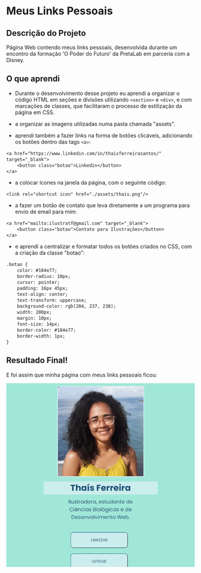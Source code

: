 # Meus Links Pessoais

## Descrição do Projeto
Página Web contendo meus links pessoais, desenvolvida durante um encontro da formação 'O Poder do Futuro' da PretaLab em parceria com a Disney.

## O que aprendi
* Durante o desenvolvimento desse projeto eu aprendi a organizar o código HTML em seções e divisões utilizando ``` <section> ``` e ``` <div> ```, e com marcações de classes, que facilitaram o processo de estilização da página em CSS. 

* a organizar as imagens utilizadas numa pasta chamada "assets".

* aprendi também a fazer links na forma de botões clicáveis, adicionando os botões dentro das tags ``` <a> ```:
```
<a href="https://www.linkedin.com/in/thaisferreirasantos/" target="_blank">
    <button class="botao">Linkedin</button>
</a>
```

* a colocar ícones na janela da página, com o seguinte código:
```
<link rel="shortcut icon" href="./assets/thais.png"/>
```

* a fazer um botão de contato que leva diretamente a um programa para envio de email para mim:
```
<a href="mailto:ilustratf@gmail.com" target="_blank">
    <button class="botao">Contato para Ilustrações</button>
</a>
```
* e aprendi a centralizar e formatar todos os botões criados no CSS, com a criação da classe "botao":
```
.botao {
    color: #184e77;
    border-radius: 10px;
    cursor: pointer;
    padding: 16px 45px;
    text-align: center;
    text-transform: uppercase;
    background-color: rgb(204, 237, 238);
    width: 200px;
    margin: 10px;
    font-size: 14px;
    border-color: #184e77;
    border-width: 1px;
}
```

## Resultado Final!
E foi assim que minha página com meus links pessoais ficou:

![Print de parte da página web criada, onde aparece minha foto, minha minibio e os primeiros botões](assets/print-pagina-web.PNG)